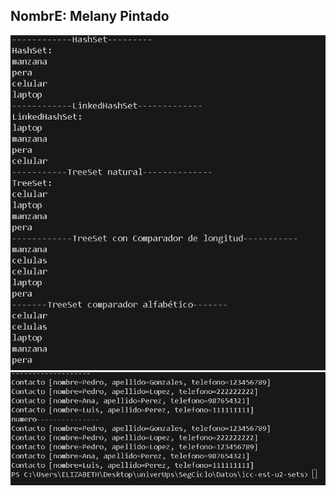 ## NombrE: Melany Pintado

![Vista general del proyecto](terminal1.png)
![Vista general del proyecto](terminal2.png)



